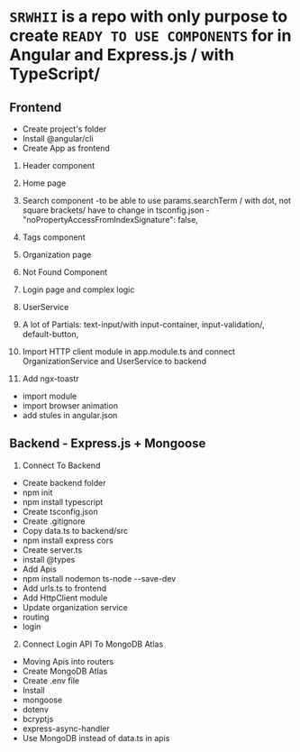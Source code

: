 # `SRWHII` is a repo with only purpose to create `READY TO USE COMPONENTS` for in Angular and Express.js / with TypeScript/

## Frontend

- Create project's folder
- Install @angular/cli
- Create App as frontend

1. Header component
2. Home page
3. Search component
   -to be able to use params.searchTerm / with dot, not square brackets/ have to change in tsconfig.json - "noPropertyAccessFromIndexSignature": false,
4. Tags component
5. Organization page
6. Not Found Component
7. Login page and complex logic
8. UserService
9. A lot of Partials: text-input/with input-container, input-validation/, default-button,

10. Import HTTP client module in app.module.ts and connect OrganizationService and UserService to backend
11. Add ngx-toastr

- import module
- import browser animation
- add stules in angular.json

## Backend - Express.js + Mongoose

1. Connect To Backend
<!-- Here the description will be more detailed ;) -->

- Create backend folder
- npm init
- npm install typescript
- Create tsconfig.json
- Create .gitignore
- Copy data.ts to backend/src
- npm install express cors
- Create server.ts
- install @types
- Add Apis
- npm install nodemon ts-node --save-dev
- Add urls.ts to frontend
- Add HttpClient module
- Update organization service
- routing
- login

2. Connect Login API To MongoDB Atlas

- Moving Apis into routers
- Create MongoDB Atlas
- Create .env file
- Install
- mongoose
- dotenv
- bcryptjs
- express-async-handler
- Use MongoDB instead of data.ts in apis

